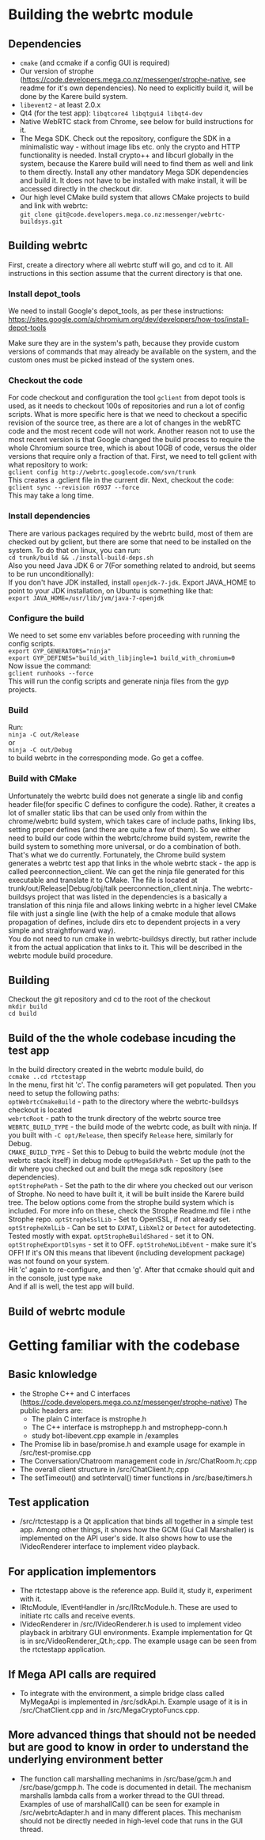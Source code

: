 #  Building the webrtc module #

## Dependencies ##

 - `cmake` (and ccmake if a config GUI is required)  
 - Our version of strophe (https://code.developers.mega.co.nz/messenger/strophe-native, see readme for it's own dependencies). No need to explicitly build it, will be done by the Karere build system.  
 - `libevent2` - at least 2.0.x  
 - Qt4 (for the test app): `libqtcore4 libqtgui4 libqt4-dev`  
 - Native WebRTC stack from Chrome, see below for build instructions for it.  
 - The Mega SDK. Check out the repository, configure the SDK in a minimalistic way - without image libs etc. only the crypto and HTTP functionality is needed. Install crypto++ and libcurl globally in the system, because the Karere build will need to find them as well and link to them directly. Install any other mandatory Mega SDK dependencies and build it. It does not have to be installed with make install, it will be accessed directly in the checkout dir.  
 - Our high level CMake build system that allows CMake projects to build and link with webrtc:  
`git clone git@code.developers.mega.co.nz:messenger/webrtc-buildsys.git`

## Building webrtc ##
First, create a directory where all webrtc stuff will go, and cd to it. All instructions in this section assume that the current directory is that one.  

### Install depot_tools ###
We need to install Google's depot_tools, as per these instructions:  
https://sites.google.com/a/chromium.org/dev/developers/how-tos/install-depot-tools  

Make sure they are in the system's path, because they provide custom versions of commands that may already be available on the system, and the custom ones must be picked instead of the system ones.

### Checkout the code ###
For code checkout and configuration the tool `gclient` from depot tools is used, as it needs to checkout 100s of repositories and run a lot of config scripts. What is more specific here is that we need to checkout a specific revision of the source tree, as there are a lot of changes in the webRTC code and the most recent code will not work. Another reason not to use the most recent version is that Google changed the build process to require the whole Chromium source tree, which is about 10GB of code, versus the older versions that require only a fraction of that. First, we need to tell gclient with what repository to work:  
`gclient config http://webrtc.googlecode.com/svn/trunk`  
This creates a .gclient file in the current dir. Next, checkout the code:  
`gclient sync --revision r6937 --force`  
This may take a long time.  

### Install dependencies ###
There are various packages required by the webrtc build, most of them are checked out by gclient, but there are some that need to be installed on the system. To do that on linux, you can run:  
`cd trunk/build && ./install-build-deps.sh`  
Also you need Java JDK 6 or 7(For something related to android, but seems to be run unconditionally):  
If you don't have JDK installed, install `openjdk-7-jdk`. Export JAVA_HOME to point to your JDK installation, on Ubuntu is something like that:  
`export JAVA_HOME=/usr/lib/jvm/java-7-openjdk`   

### Configure the build ###
We need to set some env variables before proceeding with running the config scripts.  
`export GYP_GENERATORS="ninja"`  
`export GYP_DEFINES="build_with_libjingle=1 build_with_chromium=0`  
Now issue the command:  
`gclient runhooks --force`  
This will run the config scripts and generate ninja files from the gyp projects.

### Build ###
Run:  
`ninja -C out/Release`  
or  
`ninja -C out/Debug`  
to build webrtc in the corresponding mode. Go get a coffee.

### Build with CMake ###
Unfortunately the webrtc build does not generate a single lib and config header file(for specific C defines to configure the code). Rather, it creates a lot of smaller static libs that can be used only from within the chrome/webrtc build system, which takes care of include paths, linking libs, setting proper defines (and there are quite a few of them). So we either need to build our code within the webrtc/chrome build system, rewrite the build system to something more universal, or do a combination of both. That's what we do currently. Fortunately, the Chrome build system generates a webrtc test app that links in the whole webrtc stack - the app is called peerconnection_client. We can get the ninja file generated for this executable and translate it to CMake. The file is located at trunk/out/Release|Debug/obj/talk peerconnection_client.ninja. The webrtc-buildsys project that was listed in the dependencies is a basically a translation of this ninja file and allows linking webrtc in a higher level CMake file with just a single line (with the help of a cmake module that allows propagation of defines, include dirs etc to dependent projects in a very simple and straightforward way).  
You do not need to run cmake in webrtc-buildsys directly, but rather include it from the actual application that links to it. This will be described in the webrtc module build procedure.

## Building ##
Checkout the git repository and cd to the root of the checkout  
`mkdir build`  
`cd build`  

## Build of the the whole codebase incuding the test app ##
In the build directory created in the webrtc module build, do  
`ccmake ..cd rtctestapp`  
In the menu, first hit 'c'. The config parameters will get populated. Then you need to setup the following paths:  
`optWebrtcCmakeBuild` -  path to the directory where the webrtc-buildsys checkout is located  
`webrtcRoot` - path to the trunk directory of the webrtc source tree  
`WEBRTC_BUILD_TYPE` - the build mode of the webrtc code, as built with ninja. If you built with `-C opt/Release`, then specify `Release` here, similarly for Debug.  
`CMAKE_BUILD_TYPE` - Set this to Debug to build the webrtc module (not the webrtc stack itself) in debug mode 
`optMegaSdkPath` - Set up the path to the dir where you checked out and built the mega sdk repository (see dependencies).  
`optStrophePath` - Set the path to the dir where you checked out our verison of Strophe. No need to have built it, it will be built inside the Karere build tree. The below options come from the strophe build system which is included. For more info on these, check the Strophe Readme.md file i nthe Strophe repo.
`optStropheSslLib` - Set to OpenSSL, if not already set.
`optStropheXmlLib` - Can be set to `EXPAT`, `LibXml2` or `Detect` for autodetecting. Tested mostly with expat.
`optStropheBuildShared` - set it to ON.
`optStropheExportDlsyms` - set it to OFF.
`optStroheNoLibEvent` - make sure it's OFF! If it's ON this means that libevent (including development package) was not found on your system.  
Hit 'c' again to re-configure, and then 'g'. After that ccmake should quit and in the console, just type
`make`  
And if all is well, the test app will build.

## Build of webrtc module ##


# Getting familiar with the codebase #
## Basic knlowledge ##
  * the Strophe C++ and C interfaces (https://code.developers.mega.co.nz/messenger/strophe-native)
The public headers are:
    - The plain C interface is mstrophe.h
    - The C++ interface is mstrophepp.h and mstrophepp-conn.h 
    - study bot-libevent.cpp example in /examples
  * The Promise lib in base/promise.h and example usage for example in /src/test-promise.cpp
  * The Conversation/Chatroom management code in /src/ChatRoom.h;.cpp
  * The overall client structure in /src/ChatClient.h;.cpp
  * The setTimeout() and setInterval() timer functions in /src/base/timers.h  

## Test application ##
  * /src/rtctestapp is a Qt application that binds all together in a simple test app. Among other things, it shows how the GCM (Gui Call Marshaller) is implemented on the API user's side. It also shows how to use the IVideoRenderer interface to implement video playback.

## For application implementors ##
  * The rtctestapp above is the reference app. Build it, study it, experiment with it.
  * IRtcModule, IEventHandler in /src/IRtcModule.h. These are used to initiate rtc calls and receive events.
  * IVideoRenderer in /src/IVideoRenderer.h is used to implement video playback in arbitrary GUI environments. Example implementation for Qt is in src/VideoRenderer_Qt.h;.cpp. The example usage can be seen from the rtctestapp application.

## If Mega API calls are required ##
  * To integrate with the environment, a simple bridge class called MyMegaApi is implemented in /src/sdkApi.h. Example usage of it is in /src/ChatClient.cpp and in /src/MegaCryptoFuncs.cpp. 

## More advanced things that should not be needed but are good to know in order to understand the underlying environment better ##
  * The function call marshalling mechanims in /src/base/gcm.h and /src/base/gcmpp.h. The code is documented in detail. The mechanism marshalls lambda calls from a worker thread to the GUI thread. Examples of use of marshallCall() can be seen for example in /src/webrtcAdapter.h and in many different places.  This mechanism should not be directly needed in high-level code that runs in the GUI thread.

